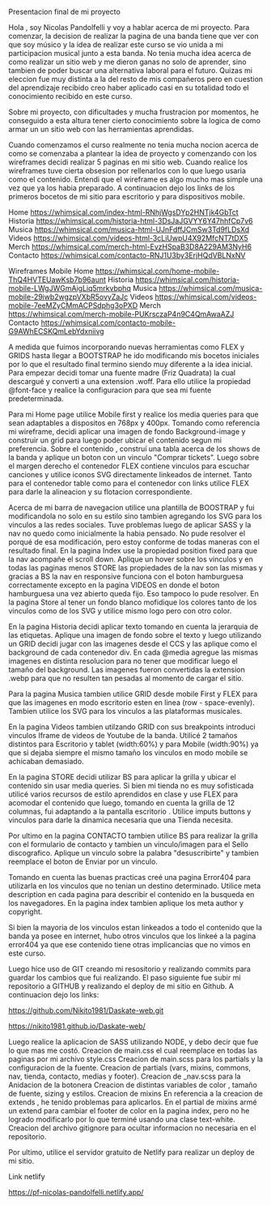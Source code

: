 Presentacion final de mi proyecto 

Hola , soy Nicolas Pandolfelli y voy a hablar acerca de mi proyecto. Para comenzar, la decision de realizar la pagina de una banda tiene que ver 
con que soy músico y la idea de realizar este curso se vio unida a mi participacion musical junto a esta banda. No tenia mucha idea acerca de como 
realizar un sitio web y me dieron ganas no solo de aprender, sino tambien de poder buscar una alternativa laboral para el futuro. Quizas mi eleccion 
fue muy distinta a la del resto de mis compañeros pero en cuestion del aprendizaje recibido creo haber aplicado casi en su totalidad todo el conocimiento
recibido en este curso. 

Sobre mi proyecto, con dificultades y mucha frustracion por momentos, he conseguido a esta altura tener cierto conocimiento sobre la logica de como armar un
un sitio web con las herramientas aprendidas. 

Cuando comenzamos el curso realmente no tenia mucha nocion acerca de como se comenzaba a plantear la idea de proyecto y comenzando con los wireframes 
decidi realizar 5 paginas en mi sitio web. Cuando realice los wireframes tuve cierta obsesion por rellenarlos con lo que luego usaria como el contenido. 
Entendi que el wireframe es algo mucho mas simple una vez que ya los habia preparado. A continuacion dejo los links de los primeros bocetos de mi sitio 
para escritorio y para dispositivos mobile.

Home
https://whimsical.com/index-html-RNhjWgsDYp2HNTjk4GbTct
Historia
https://whimsical.com/historia-html-3DsJaJGVYY6Y47hhfCp7v6
Musica
https://whimsical.com/musica-html-UJnFdffJCmSw3Td9fLDsXd
Videos
https://whimsical.com/videos-html-3cLiUwpU4X92MfcNT7tDX5
Merch
https://whimsical.com/merch-html-EvzHSpaB3D8A229AM3NyH6
Contacto
https://whimsical.com/contacto-RNJ1U3by3ErjHQdVBLNxNV

Wireframes Mobile
Home
https://whimsical.com/home-mobile-ThQ4HVTEUawKsb7b96aunt
Historia
https://whimsical.com/historia-mobile-LWgJWGmAigLiq5mrkvbphq
Musica
https://whimsical.com/musica-mobile-29iwb2wgzpVXbR5ovyZaJc
Videos
https://whimsical.com/videos-mobile-7eeMZyCMmACPSdphg3oPXD
Merch
https://whimsical.com/merch-mobile-PUKrsczaP4n9C4QmAwaAZJ
Contacto
https://whimsical.com/contacto-mobile-G9AWhECSKQmLebYdxniivg

A medida que fuimos incorporando nuevas herramientas como FLEX y GRIDS hasta llegar a BOOTSTRAP he ido modificando mis bocetos iniciales por lo que el 
resultado final termino siendo muy diferente a la idea inicial. 
Para empezar decidi tomar una fuente madre (Friz Quadrata) la cual descargué y converti a una extension .woff. Para ello utilice la propiedad @font-face
y realice la configuracion para que sea mi fuente predeterminada.

Para mi Home page utilice Mobile first y realice los media queries para que sean adaptables a dispositos en 768px y 400px. Tomando como referencia mi 
wireframe, decidi aplicar una imagen de fondo Background-image y construir un grid para luego poder ubicar el contenido segun mi preferencia. Sobre el
contenido , construí una tabla acerca de los shows de la banda y aplique un boton con un vinculo "Comprar tickets". Luego sobre el margen derecho el 
contenedor FLEX contiene vinculos para escuchar canciones y utilice iconos SVG directamente linkeados de internet. Tanto para el contenedor table como para
el contenedor con links utilice FLEX para darle la alineacion y su flotacion correspondiente. 

Acerca de mi barra de navegacion utilice una plantilla de BOOSTRAP y fui modificandola no solo en su estilo sino tambien agregando los SVG para los 
vinculos a las redes sociales. Tuve problemas luego de aplicar SASS y la nav no quedo como inicialmente la habia pensado. No pude resolver el porqué 
de esa modificación, pero estoy conforme de todas maneras con el resultado final. En la pagina Index use la propiedad position fixed para que la nav 
acompañe el scroll down. Aplique un hover sobre los vinculos y en todas las paginas menos STORE las propiedades de la nav son las mismas y gracias a 
BS la nav en responsive funciona con el boton hamburguesa correctamente excepto en la pagina VIDEOS en donde el boton hamburguesa una vez abierto queda fijo. Eso tampoco lo pude resolver. En la pagina Store al tener un fondo blanco mofidique los
colores tanto de los vinculos como de los SVG y utilice mismo logo pero con otro color. 

En la pagina Historia decidi aplicar texto tomando en cuenta la jerarquia de las etiquetas. Aplique una imagen de fondo sobre el texto y luego utilizando un GRID decidi 
jugar con las imagenes desde el CCS y las aplique como el background de cada contenedor div. En cada @media agregue las mismas imagenes en distinta resolucion
para no tener que modificar luego el tamaño del background. Las imagenes fueron convertidas la extension .webp para que no resulten tan pesadas al momento de 
cargar el sitio. 

Para la pagina Musica tambien utilice GRID desde mobile First y FLEX para que las imagenes en modo escritorio esten en linea (row - space-evenly). Tambien 
utilice los SVG para los vinculos a las plataformas musicales. 

En la pagina Videos tambien utilzando GRID con sus breakpoints introduci vinculos Iframe de videos de Youtube de la banda. Utilicé 2 tamaños distintos para 
Escritorio y tablet (width:60%) y para Mobile (width:90%) ya que si dejaba siempre el mismo tamaño los vinculos en modo mobile se achicaban demasiado. 

En la pagina STORE decidi utilizar BS para aplicar la grilla y ubicar el contenido sin usar media queries. Si bien mi tienda no es muy sofisticada utilicé
varios recursos de estilo aprendidos en clase y use FLEX para acomodar el contenido que luego, tomando en cuenta la grilla de 12 columnas, fui adaptando a 
la pantalla escritorio . Utilice imputs buttons y vinculos para darle la dinamica necesaria que una Tienda necesita. 

Por ultimo en la pagina CONTACTO tambien utilice BS para realizar la grilla con el formulario de contacto y tambien un vinculo/imagen para el Sello discografico. 
Aplique un vinculo sobre la palabra "desuscribirte" y tambien reemplace el boton de Enviar por un vinculo. 

Tomando en cuenta las buenas practicas creé una pagina Error404 para utilizarla en los vinculos que no tenian un destino determinado.
Utilice meta description en cada pagina para describir el contenido en la busqueda en los navegadores. En la pagina index tambien aplique los meta
author y copyright. 

Si bien la mayoria de los vinculos estan linkeados a todo el contenido que la banda ya posee en internet, hubo otros vinculos que los linkeé a la pagina error404 ya que ese contenido tiene otras implicancias que no vimos en este curso.

Luego hice uso de GIT creando mi resositorio y realizando commits para guardar los cambios que fui realizando. El paso siguiente fue subir mi repositorio a GITHUB y realizando el deploy de mi sitio en Github. A continuacion dejo los links:

https://github.com/Nikito1981/Daskate-web.git 

https://nikito1981.github.io/Daskate-web/

Luego realice la aplicacion de SASS utilizando NODE, y debo decir que fue lo que mas me costó. 
Creacion de main.css el cual reemplace en todas las paginas por mi archivo style.css 
Creacion de main.scss para los partials y la configuracion de la fuente.
Creacion de partials (vars, mixins, commons, nav, tienda, contacto, medias y footer).
Creacion de _nav.scss para la Anidacion de la botonera 
Creacion de distintas variables de color , tamaño de fuente, sizing y estilos. 
Creacion de mixins 
En referencia a la creacion de extends , he tenido problemas para aplicarlos. En el partial de mixins armé un extend para cambiar el footer de color en la pagina index, pero no he logrado modificarlo por lo que terminé usando una clase text-white. 
Creacion del archivo gitignore para ocultar informacion no necesaria en el repositorio. 

Por ultimo, utilice el servidor gratuito de Netlify para realizar un deploy de mi sitio.

Link netlify 

https://pf-nicolas-pandolfelli.netlify.app/


















